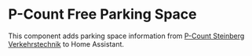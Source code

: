 # P-Count Free Parking Space

This component adds parking space information from [P-Count Steinberg Verkehrstechnik](https://steinberg-traffic.com/p-count/) to Home Assistant.
